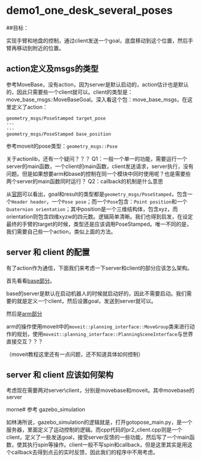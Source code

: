 # demo1_one_desk_several_poses

##目标：

实现手臂和地盘的控制，通过client发送一个goal，底盘移动到这个位置，然后手臂再移动到附近的位置。

## action定义及msgs的类型

参考MoveBase，没有action，因为server是默认启动的，action估计也是默认的，因此只需要些一个client就可以。client的类型是：move_base_msgs::MoveBaseGoal。深入看这个包：move_base_msgs，在这里定义了action：

```
geometry_msgs/PoseStamped target_pose
---
---
geometry_msgs/PoseStamped base_position
```

参考moveit的pose类型：`geometry_msgs::Pose`

关于actionlib，还有一个疑问？？？
Q1：一般一个单一的功能，需要运行一个server的main函数，一个client的main函数，client发送请求，server执行，没有问题。但是如果想要arm和base的控制在同一个模块中同时使用呢？也是需要些两个server的main函数同时运行？
Q2：callback的机制是什么意思

从[官网](http://docs.ros.org/fuerte/api/move_base_msgs/html/msg/MoveBaseGoal.html)可以看出，goal和result的类型都是`geometry_msgs/PoseStamped`，包含一个`Header header`，一个`Pose pose`；而一个`Pose`包含：`Point position`和一个`Quaternion orientation`；其中position是一个三维结构体，包含xyz，而orientation则包含四维xyzw的四元数。逻辑简单清晰。我们也得到启发，在设定最终的手臂的target的时候，类型还是应该调用PoseStamped。唯一不同的是，我们需要自己些一个action，类似上面的方法。

## server 和 client 的配置

有了action作为通信，下面我们来考虑一下server和client的部分应该怎么架构。

首先看看[base部分](http://wiki.ros.org/navigation/Tutorials/SendingSimpleGoals)。

base的server是默认在启动机器人的时候就启动好的，因此不需要启动。我们需要的就是定义一个client，然后设置goal，发送到server就可以。

然后是[arm部分]()

arm的操作使用moveit中的`moveit::planning_interface::MoveGroup`类来进行动作的规划，使用`moveit::planning_interface::PlanningSceneInterface`与世界直接交互？？？

（moveit教程这里还有一点问题，还不知道具体如何控制）

## server 和 client 应该如何架构

考虑现在需要两对server\client，分别是movebase和moveit。其中movebase的server

morne# 参考 gazebo_simulation

如林涛所说，gazebo_simulation的逻辑就是，打开gotopose_main.py，是一个服务器，里面定义了运动控制的逻辑。而cpp代码的pr2_client.cpp则是一个client，定义了一些发送goal，接受server反馈的一些功能，然后写了一个main函数，使其执行spin等操作。client一般不写spin和callback，但是这里其实是用这个callback去得到点云的实时反馈，因此我们的程序中不用考虑。

